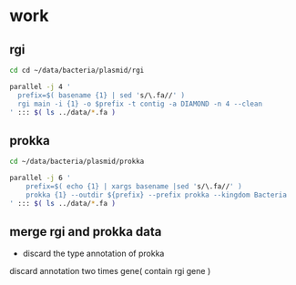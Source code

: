# work


## rgi

```bash
cd cd ~/data/bacteria/plasmid/rgi

parallel -j 4 '
  prefix=$( basename {1} | sed 's/\.fa//' )
  rgi main -i {1} -o $prefix -t contig -a DIAMOND -n 4 --clean
' ::: $( ls ../data/*.fa )
```

## prokka

```bash
cd ~/data/bacteria/plasmid/prokka

parallel -j 6 '
    prefix=$( echo {1} | xargs basename |sed 's/\.fa//' )
    prokka {1} --outdir ${prefix} --prefix prokka --kingdom Bacteria
' ::: $( ls ../data/*.fa )
```

## merge rgi and prokka data

+ discard the type annotation of prokka 

discard annotation two times gene( contain rgi gene )

```bash

```
